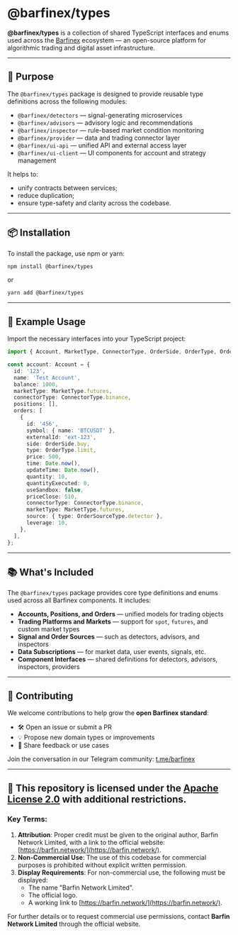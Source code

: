 # @barfinex/types

**@barfinex/types** is a collection of shared TypeScript interfaces and enums used across the [Barfinex](https://barfinex.com) ecosystem — an open-source platform for algorithmic trading and digital asset infrastructure.

---

## 🚀 Purpose

The `@barfinex/types` package is designed to provide reusable type definitions across the following modules:

- `@barfinex/detectors` — signal-generating microservices
- `@barfinex/advisors` — advisory logic and recommendations
- `@barfinex/inspector` — rule-based market condition monitoring
- `@barfinex/provider` — data and trading connector layer
- `@barfinex/ui-api` — unified API and external access layer
- `@barfinex/ui-client` — UI components for account and strategy management

It helps to:
- unify contracts between services;
- reduce duplication;
- ensure type-safety and clarity across the codebase.

---

## 📦 Installation

To install the package, use npm or yarn:

```sh
npm install @barfinex/types
```

or

```sh
yarn add @barfinex/types
```

---

## 📘 Example Usage

Import the necessary interfaces into your TypeScript project: 

```ts
import { Account, MarketType, ConnectorType, OrderSide, OrderType, OrderSource } from '@barfinex/types';

const account: Account = {
  id: '123',
  name: 'Test Account',
  balance: 1000,
  marketType: MarketType.futures,
  connectorType: ConnectorType.binance,
  positions: [],
  orders: [
    {
      id: '456',
      symbol: { name: 'BTCUSDT' },
      externalId: 'ext-123',
      side: OrderSide.buy,
      type: OrderType.limit,
      price: 500,
      time: Date.now(),
      updateTime: Date.now(),
      quantity: 10,
      quantityExecuted: 0,
      useSandbox: false,
      priceClose: 510,
      connectorType: ConnectorType.binance,
      marketType: MarketType.futures,
      source: { type: OrderSourceType.detector },
      leverage: 10,
    },
  ],
};
```

---

## 📚 What's Included

The `@barfinex/types` package provides core type definitions and enums used across all Barfinex components. It includes:

- **Accounts, Positions, and Orders** — unified models for trading objects
- **Trading Platforms and Markets** — support for `spot`, `futures`, and custom market types
- **Signal and Order Sources** — such as detectors, advisors, and inspectors
- **Data Subscriptions** — for market data, user events, signals, etc.
- **Component Interfaces** — shared definitions for detectors, advisors, inspectors, providers

---

## 🤝 Contributing

We welcome contributions to help grow the **open Barfinex standard**:

- 🛠 Open an issue or submit a PR
- 💡 Propose new domain types or improvements
- 💬 Share feedback or use cases

Join the conversation in our Telegram community: [t.me/barfinex](https://t.me/barfinex)

---

## 📜 This repository is licensed under the [Apache License 2.0](LICENSE) with additional restrictions.

### Key Terms:
1. **Attribution**: Proper credit must be given to the original author, Barfin Network Limited, with a link to the official website: [https://barfin.network/](https://barfin.network/).
2. **Non-Commercial Use**: The use of this codebase for commercial purposes is prohibited without explicit written permission.
3. **Display Requirements**: For non-commercial use, the following must be displayed:
   - The name "Barfin Network Limited".
   - The official logo.
   - A working link to [https://barfin.network/](https://barfin.network/).

For further details or to request commercial use permissions, contact **Barfin Network Limited** through the official website. 
